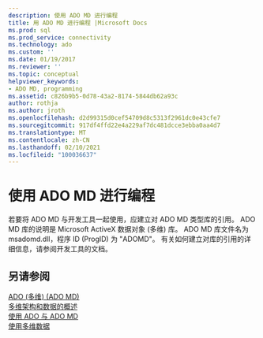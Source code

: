 ```yaml
---
description: 使用 ADO MD 进行编程
title: 用 ADO MD 进行编程 |Microsoft Docs
ms.prod: sql
ms.prod_service: connectivity
ms.technology: ado
ms.custom: ''
ms.date: 01/19/2017
ms.reviewer: ''
ms.topic: conceptual
helpviewer_keywords:
- ADO MD, programming
ms.assetid: c826b9b5-0d78-43a2-8174-5844db62a93c
author: rothja
ms.author: jroth
ms.openlocfilehash: d2d99315d0cef54709d8c5313f2961dc0e43cfe7
ms.sourcegitcommit: 917df4ffd22e4a229af7dc481dcce3ebba0aa4d7
ms.translationtype: MT
ms.contentlocale: zh-CN
ms.lasthandoff: 02/10/2021
ms.locfileid: "100036637"
---
```

# <a name="programming-with-ado-md"></a>使用 ADO MD 进行编程
若要将 ADO MD 与开发工具一起使用，应建立对 ADO MD 类型库的引用。 ADO MD 库的说明是 Microsoft ActiveX 数据对象 (多维) 库。 ADO MD 库文件名为 msadomd.dll，程序 ID (ProgID) 为 "ADOMD"。 有关如何建立对库的引用的详细信息，请参阅开发工具的文档。  
  
## <a name="see-also"></a>另请参阅  
 [ADO (多维)  (ADO MD) ](./ado-multidimensional-ado-md.md)   
 [多维架构和数据的概述](./overview-of-multidimensional-schemas-and-data.md)   
 [使用 ADO 与 ADO MD](./using-ado-with-ado-md.md)   
 [使用多维数据](./working-with-multidimensional-data.md)